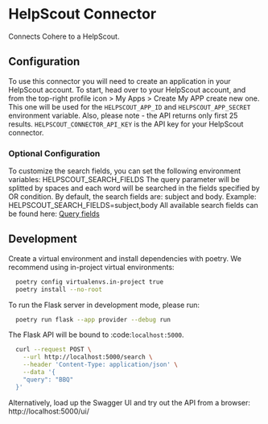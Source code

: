 # HelpScout Connector

Connects Cohere to a HelpScout.

## Configuration

To use this connector you will need to create an application in your HelpScout account.
To start, head over to your HelpScout account, and from the top-right profile icon > My Apps > Create My APP create new
one.
This one will be used for the `HELPSCOUT_APP_ID` and `HELPSCOUT_APP_SECRET` environment variable.
Also, please note - the API returns only first 25 results.
`HELPSCOUT_CONNECTOR_API_KEY` is the API key for your HelpScout connector.

### Optional Configuration

To customize the search fields, you can set the following environment variables: HELPSCOUT_SEARCH_FIELDS
The query parameter will be splitted by spaces and each word will be searched in the fields specified by OR condition.
By default, the search fields are: subject and body. Example: HELPSCOUT_SEARCH_FIELDS=subject,body
All available search fields can be found
here: [Query fields](https://developer.helpscout.com/mailbox-api/endpoints/conversations/list/#query)

## Development

Create a virtual environment and install dependencies with poetry. We recommend using in-project virtual environments:

```bash
  poetry config virtualenvs.in-project true
  poetry install --no-root
```

To run the Flask server in development mode, please run:

```bash
  poetry run flask --app provider --debug run
```

The Flask API will be bound to :code:`localhost:5000`.

```bash
  curl --request POST \
    --url http://localhost:5000/search \
    --header 'Content-Type: application/json' \
    --data '{
    "query": "BBQ"
  }'
```

Alternatively, load up the Swagger UI and try out the API from a browser: http://localhost:5000/ui/
